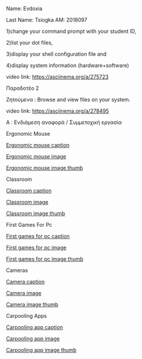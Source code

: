 Name: Evdoxia

Last Name: Tsiogka
AM: 2018097

1)change your command prompt with your student ID, 


2)list your dot files, 


3)display your shell configuration file and 


4)display system information (hardware+software)


video link: https://asciinema.org/a/275723





Παραδοτέο 2

Ζητούμενα : Browse and view files on your system. 


video link: https://asciinema.org/a/278495






Α : Ενδιάμεση αναφορά / Συμμετοχική εργασία 



Ergonomic Mouse 


[Ergonomic mouse caption](https://github.com/rmfe/gr/blob/gh-pages/_gallery/ErgonomicMouse.md)

[Ergonomic mouse image](https://github.com/rmfe/gr/blob/gh-pages/images/ergonomicmouse.jpg)

[Ergonomic mouse image thumb](https://github.com/rmfe/gr/blob/gh-pages/images/ergonomicmouse-thumb.jpg)



Classroom


[Classroom caption](https://github.com/rmfe/gr/blob/gh-pages/_gallery/classrooms.md)

[Classroom image](https://github.com/rmfe/gr/blob/gh-pages/images/classrooms.jpg)

[Classroom image thumb](https://github.com/rmfe/gr/blob/gh-pages/images/classrooms-thumb.jpg)



First Games For Pc 


[First games for pc caption](https://github.com/rmfe/gr/blob/gh-pages/_gallery/firstgamesforpc.md)

[First games for pc image](https://github.com/rmfe/gr/blob/gh-pages/images/firstgamesofpc.jpg)

[First games for pc image thumb](https://github.com/rmfe/gr/blob/gh-pages/images/firstgamesofpc-thumb.jpg)



Cameras 


[Camera caption](https://github.com/rmfe/gr/blob/gh-pages/_gallery/camera.md)

[Camera image](https://github.com/rmfe/gr/blob/gh-pages/images/camera.jpg)

[Camera image thumb](https://github.com/rmfe/gr/blob/gh-pages/images/camera-thumb.jpg)



Carpooling Apps

[Carpooling app caption](https://github.com/rmfe/gr/blob/gh-pages/_gallery/carpoolingapps.md)

[Carpooling app image](https://github.com/rmfe/gr/blob/gh-pages/images/carpooling.jpg)

[Carpooling app image thumb](https://github.com/rmfe/gr/blob/gh-pages/images/carpooling-thumb.jpg)


